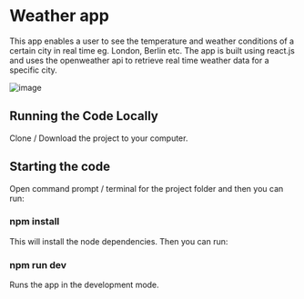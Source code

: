 # Weather app

This app enables a user to see the temperature and weather conditions of a certain city in real time eg. London, Berlin etc. The app is built using react.js and uses the openweather api to retrieve real time weather data for a specific city. 

![image](https://github.com/johnnyd81/weather-app/assets/95863021/947e8fef-5caf-4e41-9bf8-4737f3da124e)

## Running the Code Locally
Clone / Download the project to your computer.

## Starting the code
Open command prompt / terminal for the project folder and then you can run:

### npm install
This will install the node dependencies. Then you can run:

### npm run dev
Runs the app in the development mode.




